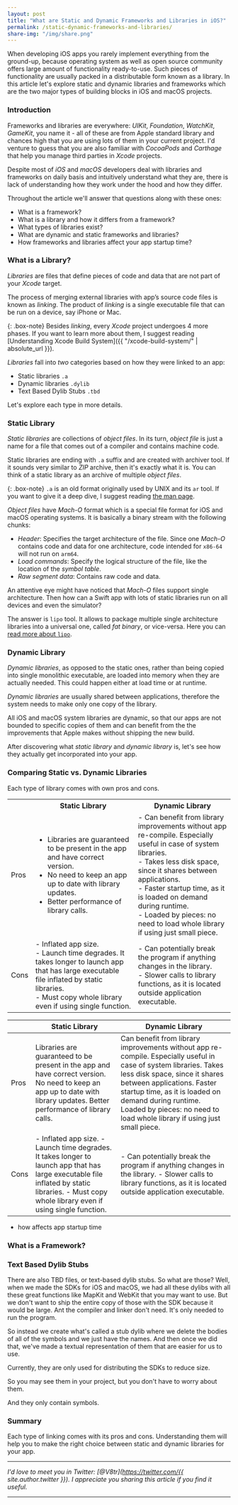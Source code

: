 ```yaml
---
layout: post
title: "What are Static and Dynamic Frameworks and Libraries in iOS?"
permalink: /static-dynamic-frameworks-and-libraries/
share-img: "/img/share.png"
---
```


When developing iOS apps you rarely implement everything from the ground-up, because operating system as well as open source community offers large amount of functionality ready-to-use. Such pieces of functionality are usually packed in a distributable form known as a library. In this article let's explore static and dynamic libraries and frameworks which are the two major types of building blocks in iOS and macOS projects.

### Introduction

Frameworks and libraries are everywhere: *UIKit*, *Foundation*, *WatchKit*, *GameKit*, you name it - all of these are from Apple standard library and chances high that you are using lots of them in your current project. I'd venture to guess that you are also familiar with *CocoaPods* and *Carthage* that help you manage third parties in *Xcode* projects.

Despite most of *iOS* and *macOS* developers deal with libraries and frameworks on daily basis and intuitively understand what they are, there is lack of understanding how they work under the hood and how they differ.

Throughout the article we'll answer that questions along with these ones:
- What is a framework?
- What is a library and how it differs from a framework?
- What types of libraries exist?
- What are dynamic and static frameworks and libraries?
- How frameworks and libraries affect your app startup time?

### What is a Library?

*Libraries* are files that define pieces of code and data that are not part of your *Xcode* target. 

The process of merging external libraries with app’s source code files is known as *linking*. The product of *linking* is a single executable file that can be run on a device, say iPhone or Mac.

{: .box-note}
Besides *linking*, every *Xcode* project undergoes 4 more phases. If you want to learn more about them, I suggest reading [Understanding Xcode Build System]({{ "/xcode-build-system/" | absolute_url }}).

*Libraries* fall into *two* categories based on how they were linked to an app:
- Static libraries `.a`
- Dynamic libraries `.dylib`
- Text Based Dylib Stubs `.tbd`

Let's explore each type in more details.

<!-- *Libraries* are files that define *symbols* that are not part of your *Xcode* target.

The notion of *symbol* is fundamental to understand what libraries and frameworks are.

In computer programming, a *symbol* is an identifier associated with a fragment of code or data. For example, every time you write `Array` in your code, *Swift* compiler substitutes it with a unique identifier known as a *symbol*.

Relatively to an *Xcode* target, symbols might be *internal*, i.e. defined inside it, and *external*. Continuing our `Array` example, it is considered an external symbol since it is borrowed from *Swift* framework.

The compiler stores *symbols* in a *symbol table* which is a data structure that makes it more convenient to hold a bunch of *symbols* and ensure their uniqueness.

{: .box-note}
If you want to learn more about *Swift* project compilation process, I suggest reading [Understanding Xcode Build System]({{ "/xcode-build-system/" | absolute_url }}).

Libraries can be one of three types:
- Static library `.a`
- Dynamic library `.dylib`
- Text Based Dylib Stubs `.tbd` -->

### Static Library

*Static libraries* are collections of *object files*. In its turn, *object file* is just a name for a file that comes out of a compiler and contains machine code.

Static libraries are ending with `.a` suffix and are created with archiver tool. If it sounds very similar to *ZIP* archive, then it's exactly what it is. You can think of a static library as an archive of multiple *object files*. 

{: .box-note}
`.a` is an old format originally used by UNIX and its `ar` tool. If you want to give it a deep dive, I suggest reading [the man page](https://linux.die.net/man/1/ar).

*Object files* have *Mach-O* format which is a special file format for iOS and macOS operating systems. It is basically a binary stream with the following chunks:
- *Header*: Specifies the target architecture of the file. Since one *Mach-O* contains code and data for one architecture, code intended for `x86-64` will not run on `arm64`.
- *Load commands*: Specify the logical structure of the file, like the location of the *symbol table*.
- *Raw segment data*: Contains raw code and data.

An attentive eye might have noticed that *Mach-O* files support single architecture. Then how can a Swift app with lots of static libraries run on all devices and even the simulator?

The answer is `lipo` tool. It allows to package multiple single architecture libraries into a universal one, called *fat binary*, or vice-versa. Here you can [read more about `lipo`](https://ss64.com/osx/lipo.html).

### Dynamic Library

*Dynamic libraries*, as opposed to the static ones, rather than being copied into single monolithic executable, are loaded into memory when they are actually needed. This could happen either at load time or at runtime. 

*Dynamic libraries* are usually shared between applications, therefore the system needs to make only one copy of the library.

All iOS and macOS system libraries are dynamic, so that our apps are not bounded to specific copies of them and can benefit from the the improvements that Apple makes without shipping the new build.

After discovering what *static library* and *dynamic library* is, let's see how they actually get incorporated into your app.

### Comparing Static vs. Dynamic Libraries

Each type of library comes with own pros and cons.

<table class="tg">
  <tr>
    <th></th>
    <th>Static Library</th>
    <th>Dynamic Library</th>
  </tr>
  <tr>
    <td>Pros</td>
    <td>
      <ul>
        <li>Libraries are guaranteed to be present in the app and have correct version.</li>
        <li>No need to keep an app up to date with library updates.</li>
        <li>Better performance of library calls.</li>
      </ul>  
    </td>
    <td>- Can benefit from library improvements without app re-compile. Especially useful in case of system libraries.<br>- Takes less disk space, since it shares between applications.<br>- Faster startup time, as it is loaded on demand during runtime.<br>- Loaded by pieces: no need to load whole library if using just small piece.</td>
  </tr>
  <tr>
    <td>Cons</td>
    <td>- Inflated app size.<br>- Launch time degrades. It takes longer to launch app that has large executable file inflated by static libraries.<br>- Must copy whole library even if using single function.</td>
    <td>- Can potentially break the program if anything changes in the library.<br>- Slower calls to library functions, as it is located outside application executable.</td>
  </tr>
</table>

|      | Static Library                                                                                                                                                                                   | Dynamic Library                                                                                                                                                                                                                                                                                                     |
|------|--------------------------------------------------------------------------------------------------------------------------------------------------------------------------------------------------|---------------------------------------------------------------------------------------------------------------------------------------------------------------------------------------------------------------------------------------------------------------------------------------------------------------------|
| Pros | Libraries are guaranteed to be present in the app and have correct version. No need to keep an app up to date with library updates. Better performance of library calls.                         | Can benefit from library improvements without app re-compile. Especially useful in case of system libraries. Takes less disk space, since it shares between applications. Faster startup time, as it is loaded on demand during runtime. Loaded by pieces: no need to load whole library if using just small piece. |
| Cons | - Inflated app size. - Launch time degrades. It takes longer to launch app that has large executable file inflated by static libraries. - Must copy whole library even if using single function. | - Can potentially break the program if anything changes in the library. - Slower calls to library functions, as it is located outside application executable.                                                                                                                                                       |

<!-- Static Pros:
- Libraries are guaranteed to be present in the app and have correct version.
- No need to keep an app up to date with library updates.
- Better performance of library calls.
  
Static Cons:
- Inflated app size.
- Launch time degrades. It takes longer to launch app that has large executable file inflated by static libraries.
- Must copy whole library even if using single function.
  
Dynamic Pros:
- Can benefit from library improvements without app re-compile. Especially useful in case of system libraries.
- Takes less disk space, since it shares between applications.
- Faster startup time, as it is loaded on demand during runtime.
- Loaded by pieces: no need to load whole library if using just small piece.
  
Dynamic Cons:
- Can potentially break the program if anything changes in the library.
- Slower calls to library functions, as it is located outside application executable. -->

<!-- So it really is just an archive file. One thing worth noting is they also prenate dynamic linking so back in those days, all of the code would be consid-- would be distributed as archives. Because of that, you might not want to include all of the C library if you're using one function. So the behavior is if there's a symbol in a .o file, we would pull that whole .o file out of the archive.

But the other .o files would not be brought in. If you're referencing symbols between them, everything you need will be brought in. If you're using some sort of non-symbol behavior like a static initializer, or you're re-exporting them as part of your own dylib, you may need to explicitly use something like force load or all load to the linker to tell it bring in everything. Or these files, even though there's no linkage. So let's go through an example to try to tie this altogether. -->

- how affects app startup time

### What is a Framework?

### Text Based Dylib Stubs

There are also TBD files, or text-based dylib stubs. So what are those? Well, when we made the SDKs for iOS and macOS, we had all these dylibs with all these great functions like MapKit and WebKit that you may want to use. But we don't want to ship the entire copy of those with the SDK because it would be large. Ant the compiler and linker don't need. It's only needed to run the program.

So instead we create what's called a stub dylib where we delete the bodies of all of the symbols and we just have the names. And then once we did that, we've made a textual representation of them that are easier for us to use.

Currently, they are only used for distributing the SDKs to reduce size.

So you may see them in your project, but you don't have to worry about them.

And they only contain symbols.
 
### Summary

Each type of linking comes with its pros and cons. Understanding them will help you to make the right choice between static and dynamic libraries for your app.


---

*I'd love to meet you in Twitter: [@V8tr](https://twitter.com/{{ site.author.twitter }}). I appreciate you sharing this article if you find it useful.*

---